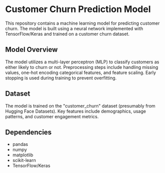 # Customer Churn Prediction Model

This repository contains a machine learning model for predicting customer churn.  The model is built using a neural network implemented with TensorFlow/Keras and trained on a customer churn dataset.

## Model Overview

The model utilizes a multi-layer perceptron (MLP) to classify customers as either likely to churn or not.  Preprocessing steps include handling missing values, one-hot encoding categorical features, and feature scaling.  Early stopping is used during training to prevent overfitting.

## Dataset

The model is trained on the "customer_churn" dataset (presumably from Hugging Face Datasets).  Key features include demographics, usage patterns, and customer engagement metrics.

## Dependencies

- pandas
- numpy
- matplotlib
- scikit-learn
- TensorFlow/Keras
